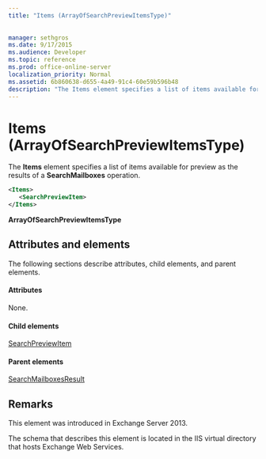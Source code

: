 ```yaml
---
title: "Items (ArrayOfSearchPreviewItemsType)"
 
 
manager: sethgros
ms.date: 9/17/2015
ms.audience: Developer
ms.topic: reference
ms.prod: office-online-server
localization_priority: Normal
ms.assetid: 6b860638-d655-4a49-91c4-60e59b596b48
description: "The Items element specifies a list of items available for preview as the results of a SearchMailboxes operation."
---
```


# Items (ArrayOfSearchPreviewItemsType)

The **Items** element specifies a list of items available for preview as the results of a **SearchMailboxes** operation. 
  
```XML
<Items>
   <SearchPreviewItem>
</Items>
```

 **ArrayOfSearchPreviewItemsType**
## Attributes and elements

The following sections describe attributes, child elements, and parent elements.
  
#### Attributes

None.
  
#### Child elements

[SearchPreviewItem](searchpreviewitem.md)
  
#### Parent elements

[SearchMailboxesResult](searchmailboxesresult.md)
  
## Remarks

This element was introduced in Exchange Server 2013.
  
The schema that describes this element is located in the IIS virtual directory that hosts Exchange Web Services.
  

